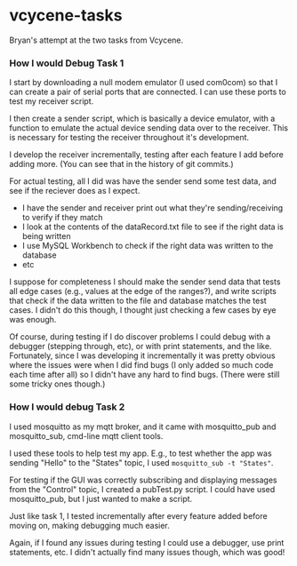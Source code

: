 # vcycene-tasks
Bryan's attempt at the two tasks from Vcycene.

### How I would Debug Task 1
I start by downloading a null modem emulator (I used com0com) so that I can create a pair of 
serial ports that are connected. I can use these ports to test my receiver script.

I then create a sender script, which is basically a device emulator, with a function to emulate the actual device
sending data over to the receiver. This is necessary for testing the receiver throughout it's development.

I develop the receiver incrementally, testing after each feature I add before adding more. (You can see that in the history of git commits.)

For actual testing, all I did was have the sender send some test data, and see if the reciever does as I expect.
 - I have the sender and receiver print out what they're sending/receiving to verify if they match
 - I look at the contents of the dataRecord.txt file to see if the right data is being written
 - I use MySQL Workbench to check if the right data was written to the database
 - etc

I suppose for completeness I should make the sender send data that tests all edge cases (e.g., values at the edge of the ranges?), and write scripts that check if the data written to the file and database matches the test cases. 
I didn't do this though, I thought just checking a few cases by eye was enough.

Of course, during testing if I do discover problems I could debug with a debugger (stepping through, etc), or with
print statements, and the like. Fortunately, since I was developing it incrementally it was pretty obvious where the issues were when I did find bugs (I only added so much code each time after all) so I didn't have any hard to find bugs. (There were still some tricky ones though.)

### How I would debug Task 2

I used mosquitto as my mqtt broker, and it came with mosquitto_pub and mosquitto_sub, cmd-line mqtt client tools.

I used these tools to help test my app. E.g., to test whether the app was sending "Hello" to the "States" topic, I used `mosquitto_sub -t "States"`.

For testing if the GUI was correctly subscribing and displaying messages from the "Control" topic, I created a pubTest.py script. I could have used mosquitto_pub, but I just wanted to make a script.

Just like task 1, I tested incrementally after every feature added before moving on, making debugging much easier. 

Again, if I found any issues during testing I could use a debugger, use print statements, etc. I didn't actually find many issues though, which was good!